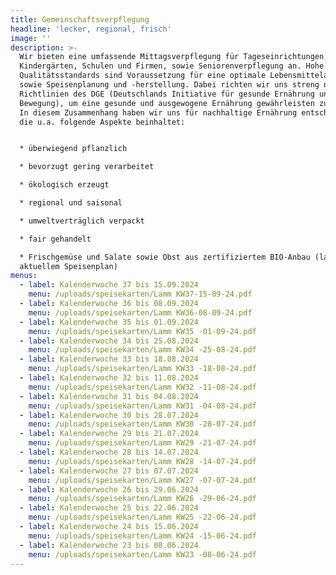 ```yaml
---
title: Gemeinschaftsverpflegung
headline: 'lecker, regional, frisch'
image: ''
description: >-
  Wir bieten eine umfassende Mittagsverpflegung für Tageseinrichtungen,
  Kindergärten, Schulen und Firmen, sowie Seniorenverpflegung an. Hohe
  Qualitätsstandards sind Voraussetzung für eine optimale Lebensmittelauswahl
  sowie Speisenplanung und -herstellung. Dabei richten wir uns streng nach den
  Richtlinien des DGE (Deutschlands Initiative für gesunde Ernährung und mehr
  Bewegung), um eine gesunde und ausgewogene Ernährung gewährleisten zu können.
  In diesem Zusammenhang haben wir uns für nachhaltige Ernährung entschieden,
  die u.a. folgende Aspekte beinhaltet:


  * überwiegend pflanzlich

  * bevorzugt gering verarbeitet

  * ökologisch erzeugt

  * regional und saisonal

  * umweltverträglich verpackt

  * fair gehandelt

  * Frischgemüse und Salate sowie Obst aus zertifiziertem BIO-Anbau (laut
  aktuellem Speisenplan)
menus:
  - label: Kalenderwoche 37 bis 15.09.2024
    menu: /uploads/speisekarten/Lamm KW37-15-09-24.pdf
  - label: Kalenderwoche 36 bis 08.09.2024
    menu: /uploads/speisekarten/Lamm KW36-08-09-24.pdf
  - label: Kalenderwoche 35 bis 01.09.2024
    menu: /uploads/speisekarten/Lamm KW35 -01-09-24.pdf
  - label: Kalenderwoche 34 bis 25.08.2024
    menu: /uploads/speisekarten/Lamm KW34 -25-08-24.pdf
  - label: Kalenderwoche 33 bis 18.08.2024
    menu: /uploads/speisekarten/Lamm KW33 -18-08-24.pdf
  - label: Kalenderwoche 32 bis 11.08.2024
    menu: /uploads/speisekarten/Lamm KW32 -11-08-24.pdf
  - label: Kalenderwoche 31 bis 04.08.2024
    menu: /uploads/speisekarten/Lamm KW31 -04-08-24.pdf
  - label: Kalenderwoche 30 bis 28.07.2024
    menu: /uploads/speisekarten/Lamm KW30 -28-07-24.pdf
  - label: Kalenderwoche 29 bis 21.07.2024
    menu: /uploads/speisekarten/Lamm KW29 -21-07-24.pdf
  - label: Kalenderwoche 28 bis 14.07.2024
    menu: /uploads/speisekarten/Lamm KW28 -14-07-24.pdf
  - label: Kalenderwoche 27 bis 07.07.2024
    menu: /uploads/speisekarten/Lamm KW27 -07-07-24.pdf
  - label: Kalenderwoche 26 bis 29.06.2024
    menu: /uploads/speisekarten/Lamm KW26 -29-06-24.pdf
  - label: Kalenderwoche 25 bis 22.06.2024
    menu: /uploads/speisekarten/Lamm KW25 -22-06-24.pdf
  - label: Kalenderwoche 24 bis 15.06.2024
    menu: /uploads/speisekarten/Lamm KW24 -15-06-24.pdf
  - label: Kalenderwoche 23 bis 08.06.2024
    menu: /uploads/speisekarten/Lamm KW23 -08-06-24.pdf
---
```


